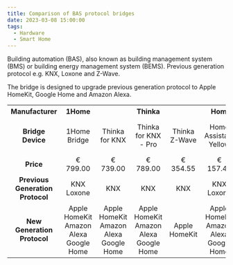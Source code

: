 ```yaml
---
title: Comparison of BAS protocol bridges
date: 2023-03-08 15:00:00
tags:
  - Hardware
  - Smart Home
---
```


Building automation (BAS), also known as building management system (BMS) or building energy management system (BEMS). Previous generation protocol e.g. KNX, Loxone and Z-Wave.

The bridge is designed to upgrade previous generation protocol to Apple HomeKit, Google Home and Amazon Alexa.

<!--more-->

<table style="text-align: center;">
  <tr>
    <th>Manufacturer</th>
    <th>1Home</th>
    <th colspan="3">Thinka</th>
    <th colspan="2">Home Assistant</th>
  </tr>
  <tr>
    <td><b>Bridge Device</b></td>
    <td>1Home Bridge</td>
    <td>Thinka for KNX</td>
    <td>Thinka for KNX - Pro</td>
    <td>Thinka Z-Wave</td>
    <td>Home Assistant Yellow</td>
    <td>Home Assistant Yellow with PoE</td>
  </tr>
  <tr>
    <td><b>Price</b></td>
    <td>€ 799.00</td>
    <td>€ 739.00</td>
    <td>€ 789.00</td>
    <td>€ 354.55</td>
    <td>€ 157.49</td>
    <td>€ 171.20</td>
  </tr>
  <tr>
    <td><b>Previous Generation Protocol</b></td>
    <td>KNX<br />Loxone</td>
    <td>KNX</td>
    <td>KNX</td>
    <td>KNX</td>
    <td>KNX<br />Loxone</td>
    <td>KNX<br />Loxone</td>
  </tr>
  <tr>
    <td><b>New Generation Protocol</b></td>
    <td>Apple HomeKit<br />Amazon Alexa<br />Google Home</td>
    <td>Apple HomeKit<br />Amazon Alexa<br />Google Home</td>
    <td>Apple HomeKit<br />Amazon Alexa<br />Google Home</td>
    <td>Apple HomeKit</td>
    <td>Apple HomeKit<br />Amazon Alexa<br />Google Home</td>
    <td>Apple HomeKit<br />Amazon Alexa<br />Google Home</td>
  </tr>
</table>
